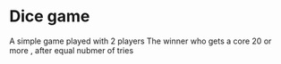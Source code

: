 # Dice game

A simple game played with 2 players
The winner who gets a core 20 or more , after equal nubmer of tries  
